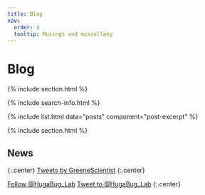 ```yaml
---
title: Blog
nav:
  order: 4
  tooltip: Musings and miscellany
---
```


# <i class="fas fa-feather-alt"></i>Blog

{% include section.html %}

{% include search-info.html %}

{% include list.html data="posts" component="post-excerpt" %}

{% include section.html %}

## News

<!-- Twitter embeds from https://publish.twitter.com/ -->
{:.center}
<a class="twitter-timeline" data-width="600" data-height="400" href="https://twitter.com/hugabug_lab">Tweets by GreeneScientist</a> <script async src="https://platform.twitter.com/widgets.js" charset="utf-8"></script>
{:.center}

<a href="https://twitter.com/hugabug_lab" class="twitter-follow-button" data-show-count="false">Follow @HugaBug_Lab</a><script async src="https://platform.twitter.com/widgets.js" charset="utf-8"></script>
<a href="https://twitter.com/intent/tweet?screen_name=hugabug_lab" class="twitter-mention-button" data-show-count="false">Tweet to @HugaBug_Lab</a><script async src="https://platform.twitter.com/widgets.js" charset="utf-8"></script>
{:.center}
